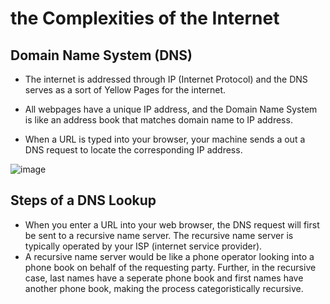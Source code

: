 # the Complexities of the Internet 

## Domain Name System (DNS)

- The internet is addressed through IP (Internet Protocol) and the DNS serves as a sort of Yellow Pages for the internet.

- All webpages have a unique IP address, and the Domain Name System is like an address book that matches domain name to IP address.

- When a URL is typed into your browser, your machine sends a out a DNS request to locate the corresponding IP address.


![image](https://sw.nohold.net/CiscoSB/Images/3775_1.png)



## Steps of a DNS Lookup

- When you enter a URL into your web browser, the DNS request will first be sent to a recursive name server. The recursive name server is typically operated by your ISP (internet service provider).
- A recursive name server would be like a phone operator looking into a phone book on behalf of the requesting party. Further, in the recursive case, last names have a seperate phone book and first names have another phone book, making the process categoristically recursive. 